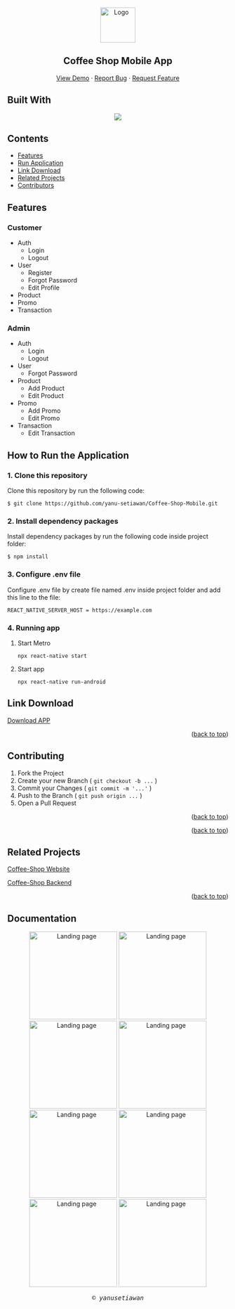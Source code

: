 <a id="readme-top"></a>

<!-- PROJECT LOGO -->
<br />
<div align="center">
  <a href="#">
    <img src="./src/assets/readme.png" alt="Logo" width="80" height="80">
  </a>

  <h2 align="center">Coffee Shop Mobile App</h2>

  <p align="center">
    <a href="https://drive.google.com/drive/folders/14oZFRT4Qw-UtfLaGxEpNu46aX73j7HRq?usp=sharing">View Demo</a>
    ·
    <a href="#">Report Bug</a>
    ·
    <a href="#">Request Feature</a>
  </p>
</div>

## Built With

<p align="center">
  <a href="https://skillicons.dev">
    <img src="https://skillicons.dev/icons?i=react,css,redux,babel,firebase" />
  </a>
</p>

<!-- <p align="right">(<a href="#readme-top">back to top</a>)</p> -->

## Contents

- [Features](#features)
- [Run Application](#how-to-run-the-application)
- [Link Download](#download-link)
- [Related Projects](#related-projects)
- [Contributors](#contributors)

## Features

### Customer

- Auth
  - Login
  - Logout
- User
  - Register
  - Forgot Password
  - Edit Profile
- Product
- Promo
- Transaction

### Admin

- Auth
  - Login
  - Logout
- User
  - Forgot Password
- Product
  - Add Product
  - Edit Product
- Promo
  - Add Promo
  - Edit Promo
- Transaction
  - Edit Transaction


## How to Run the Application

### 1. Clone this repository

Clone this repository by run the following code:

```
$ git clone https://github.com/yanu-setiawan/Coffee-Shop-Mobile.git

```

### 2. Install dependency packages

Install dependency packages by run the following code inside project folder:

```
$ npm install
```

### 3. Configure .env file

Configure .env file by create file named .env inside project folder and add this line to the file:

```
REACT_NATIVE_SERVER_HOST = https://example.com

```


### 4. Running app

1.  Start Metro

    ```
    npx react-native start
    ```

2.  Start app

    ```
    npx react-native run-android
    ```



## Link Download

[Download APP](https://drive.google.com/drive/folders/14oZFRT4Qw-UtfLaGxEpNu46aX73j7HRq?usp=sharing)

<p align="right">(<a href="#readme-top">back to top</a>)</p>

## Contributing



1. Fork the Project
2. Create your new Branch ( `git checkout -b ...` )
3. Commit your Changes ( `git commit -m '...'` )
4. Push to the Branch ( `git push origin ...` )
5. Open a Pull Request


<p align="right">(<a href="#readme-top">back to top</a>)</p>


<p align="right">(<a href="#readme-top">back to top</a>)</p>

## Related Projects

[Coffee-Shop Website](https://github.com/yanu-setiawan/Coffee-Shop-React-App)

[Coffee-Shop Backend](https://github.com/yanu-setiawan/Coffee-Shop-Backend)

<p align="right">(<a href="#readme-top">back to top</a>)</p>

## Documentation

<p align="center">
<img width="200" src="./src/assets/readme/1.jpg" alt="Landing page">
<img width="200" src="./src/assets/readme/2.jpg" alt="Landing page">
<img width="200" src="./src/assets/readme/3.jpg" alt="Landing page">
<img width="200" src="./src/assets/readme/4.jpg" alt="Landing page">
<img width="200" src="./src/assets/readme/5.jpg" alt="Landing page">
<img width="200" src="./src/assets/readme/6.jpg" alt="Landing page">
<img width="200" src="./src/assets/readme/7.jpg" alt="Landing page">
<img width="200" src="./src/assets/readme/8.jpg" alt="Landing page">
</p>


<p align="center"> <samp><i>&copy; yanusetiawan </i></samp> </p>

